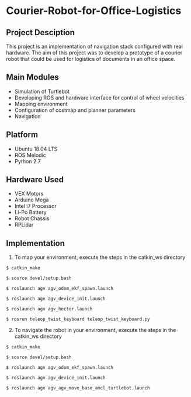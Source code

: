 # Courier-Robot-for-Office-Logistics

## Project Desciption 
This project is an implementation of navigation stack configured with real hardware. The aim of this project was to develop a prototype of a courier robot that could be used for logistics of documents in an office space.

## Main Modules 
* Simulation of Turtlebot
* Developing ROS and hardware interface for control of wheel velocities
* Mapping environment
* Configuration of costmap and planner parameters 
* Navigation 


## Platform
* Ubuntu 18.04 LTS
* ROS Melodic
* Python 2.7 

## Hardware Used
* VEX Motors
* Arduino Mega 
* Intel i7 Processor 
* Li-Po Battery
* Robot Chassis
* RPLidar

## Implementation
1. To map your environment, execute the steps in the catkin_ws directory


```$ catkin_make```

```$ source devel/setup.bash```

```$ roslaunch agv agv_odom_ekf_spawn.launch```

```$ roslaunch agv agv_device_init.launch```

```$ roslaunch agv agv_hector.launch```

```$ rosrun teleop_twist_keyboard teleop_twist_keyboard.py ```



2. To navigate the robot in your environment, execute the steps in the catkin_ws directory

```$ catkin_make```

```$ source devel/setup.bash```

```$ roslaunch agv agv_odom_ekf_spawn.launch```

```$ roslaunch agv agv_device_init.launch```

```$ roslaunch agv agv_agv_move_base_amcl_turtlebot.launch```


